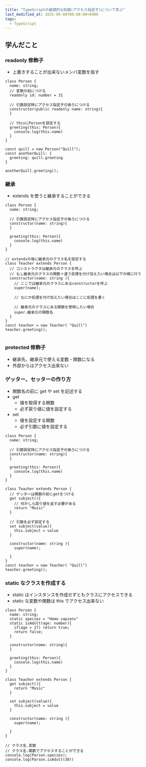 ```yaml
---
title: "TypeScriptの基礎的な知識(アクセス指定子)について学ぶ"
last_modified_at: 2025-05-09T00:00:00+0900
tags:
  - TypeScript
---
```


## 学んだこと

### readonly 修飾子

- 上書きすることが出来ないメンバ変数を指す

```
class Person {
  name: string;
  // 変数の前につける
  readonly id: number = 31

  // 引数設定時にアクセス指定子の後ろにつける
  constructor(public readonly name: string){
  }

  // thisにPersonを設定する
  greeting(this: Person){
    console.log(this.name)
  }
}

const quill = new Person("Quill");
const anotherQuill: {
  greeting: quill.greeting
}

anotherQuill.greeting();
```

### 継承

- extends を使うと継承することができる

```
class Person {
  name: string;

  // 引数設定時にアクセス指定子の後ろにつける
  constructor(name: string){
  }

  greeting(this: Person){
    console.log(this.name)
  }
}

// extendsの後に継承元のクラス名を設定する
class Teacher extends Person {
  // コンストラクタは継承元のクラスを呼ぶ
  // もし継承元のクラスの関数＋違う処理を付け加えたい場合は以下の様に行う
  constructor(name: string ){
    // ここでは継承元のクラスにあるconstructorを呼ぶ
    super(name);

    // なにか処理を付け加えたい場合はここに処理を書く

    // 継承元のクラスにある関数を使用したい場合
    super.継承元の関数名
  }
}
const teacher = new Teacher( "Quill")
teacher.greeting();


```

### protected 修飾子

- 継承先、継承元で使える変数・関数になる
- 外部からはアクセス出来ない

### ゲッター、セッターの作り方

- 関数名の前に get や set を記述する
- get
  - 値を取得する関数
  - 必ず戻り値に値を設定する
- set
  - 値を設定する関数
  - 必ず引数に値を設定する

```
class Person {
  name: string;

  // 引数設定時にアクセス指定子の後ろにつける
  constructor(name: string){
  }

  greeting(this: Person){
    console.log(this.name)
  }
}

class Teacher extends Person {
  // ゲッターは関数の前にgetをつける
  get subject(){
    // 何かしら戻り値を返す必要がある
    return "Music"
  }

  // 引数を必ず設定する
  set subject(value){
    this.subject = value
  }

  constructor(name: string ){
    super(name);

  }
}
const teacher = new Teacher( "Quill")
teacher.greeting();
```

### static なクラスを作成する

- static はインスタンスを作成せずともクラスにアクセスできる
- static な変数や関数は this でアクセス出来ない

```
class Person {
  name: string;
  static species = "Homo sapiens"
  static isAdult(age: number){
    if(age > 17) return true;
    return false;
  }

  constructor(name: string){
  }

  greeting(this: Person){
    console.log(this.name)
  }
}

class Teacher extends Person {
  get subject(){
    return "Music"
  }

  set subject(value){
    this.subject = value
  }

  constructor(name: string ){
    super(name);

  }
}

// クラス名.変数
// クラス名.関数でアクセスすることができる
console.log(Parson.species);
console.log(Parson.isAdult(38))
```
